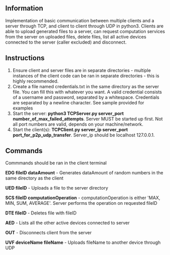 ## Information
Implementation of basic communication between multiple clients and a server through TCP, and client to client through UDP in python3. Clients are able to upload generated files to a server, can request computation services from the server on uploaded files, delete files, list all active devices connected to the server (caller excluded) and disconnect.
## Instructions
1. Ensure client and server files are in separate directories - multiple instances of the client code can be ran in separate directories - this is highly recommended.
2. Create a file named credentials.txt in the same directory as the server file. You can fill this with whatever you want. A valid credential consists of a username and password, separated by a whitespace. Credentials are separated by a newline character. See sample provided for examples
3. Start the server: **python3 TCPServer.py server_port number_of_max_failed_attempts**. Server MUST be started up first. Not all port numbers are valid, depends on your machine/network.
4. Start the client(s): **TCPClient.py server_ip server_port port_for_p2p_udp_transfer**. Server_ip should be localhost 127.0.0.1.
## Commands
Commmands should be ran in the client terminal  

**EDG fileID dataAmount** - Generates dataAmount of random numbers in the same directory as the client

**UED fileID** - Uploads a file to the server directory

**SCS fileID computationOperation** - computationOperation is either 'MAX, MIN, SUM, AVERAGE'. Server performs the operation on requested fileID

**DTE fileID** - Deletes file with fileID

**AED** - Lists all the other active devices connected to server

**OUT** - Disconnects client from the server

**UVF deviceName fileName** - Uploads fileName to another device through UDP  

